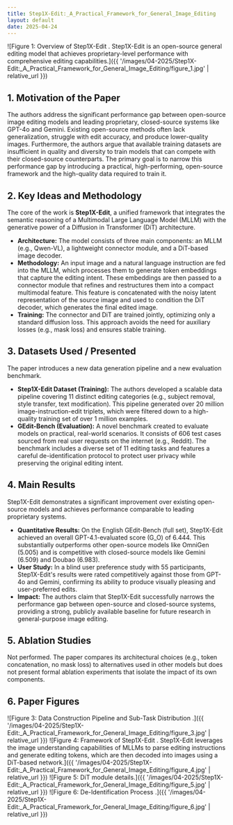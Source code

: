 ```yaml
---
title: Step1X-Edit:_A_Practical_Framework_for_General_Image_Editing
layout: default
date: 2025-04-24
---
```

![Figure 1: Overview of Step1X-Edit . Step1X-Edit is an open-source general editing model that achieves proprietary-level performance with comprehensive editing capabilities.]({{ '/images/04-2025/Step1X-Edit:_A_Practical_Framework_for_General_Image_Editing/figure_1.jpg' | relative_url }})
## 1. Motivation of the Paper
The authors address the significant performance gap between open-source image editing models and leading proprietary, closed-source systems like GPT-4o and Gemini. Existing open-source methods often lack generalization, struggle with edit accuracy, and produce lower-quality images. Furthermore, the authors argue that available training datasets are insufficient in quality and diversity to train models that can compete with their closed-source counterparts. The primary goal is to narrow this performance gap by introducing a practical, high-performing, open-source framework and the high-quality data required to train it.

## 2. Key Ideas and Methodology
The core of the work is **Step1X-Edit**, a unified framework that integrates the semantic reasoning of a Multimodal Large Language Model (MLLM) with the generative power of a Diffusion in Transformer (DiT) architecture.

-   **Architecture:** The model consists of three main components: an MLLM (e.g., Qwen-VL), a lightweight connector module, and a DiT-based image decoder.
-   **Methodology:** An input image and a natural language instruction are fed into the MLLM, which processes them to generate token embeddings that capture the editing intent. These embeddings are then passed to a connector module that refines and restructures them into a compact multimodal feature. This feature is concatenated with the noisy latent representation of the source image and used to condition the DiT decoder, which generates the final edited image.
-   **Training:** The connector and DiT are trained jointly, optimizing only a standard diffusion loss. This approach avoids the need for auxiliary losses (e.g., mask loss) and ensures stable training.

## 3. Datasets Used / Presented
The paper introduces a new data generation pipeline and a new evaluation benchmark.

-   **Step1X-Edit Dataset (Training):** The authors developed a scalable data pipeline covering 11 distinct editing categories (e.g., subject removal, style transfer, text modification). This pipeline generated over 20 million image-instruction-edit triplets, which were filtered down to a high-quality training set of over 1 million examples.
-   **GEdit-Bench (Evaluation):** A novel benchmark created to evaluate models on practical, real-world scenarios. It consists of 606 test cases sourced from real user requests on the internet (e.g., Reddit). The benchmark includes a diverse set of 11 editing tasks and features a careful de-identification protocol to protect user privacy while preserving the original editing intent.

## 4. Main Results
Step1X-Edit demonstrates a significant improvement over existing open-source models and achieves performance comparable to leading proprietary systems.

-   **Quantitative Results:** On the English GEdit-Bench (full set), Step1X-Edit achieved an overall GPT-4.1-evaluated score (G_O) of 6.444. This substantially outperforms other open-source models like OmniGen (5.005) and is competitive with closed-source models like Gemini (6.509) and Doubao (6.983).
-   **User Study:** In a blind user preference study with 55 participants, Step1X-Edit's results were rated competitively against those from GPT-4o and Gemini, confirming its ability to produce visually pleasing and user-preferred edits.
-   **Impact:** The authors claim that Step1X-Edit successfully narrows the performance gap between open-source and closed-source systems, providing a strong, publicly available baseline for future research in general-purpose image editing.

## 5. Ablation Studies
Not performed. The paper compares its architectural choices (e.g., token concatenation, no mask loss) to alternatives used in other models but does not present formal ablation experiments that isolate the impact of its own components.

## 6. Paper Figures
![Figure 3: Data Construction Pipeline and Sub-Task Distribution .]({{ '/images/04-2025/Step1X-Edit:_A_Practical_Framework_for_General_Image_Editing/figure_3.jpg' | relative_url }})
![Figure 4: Framework of Step1X-Edit . Step1X-Edit leverages the image understanding capabilities of MLLMs to parse editing instructions and generate editing tokens, which are then decoded into images using a DiT-based network.]({{ '/images/04-2025/Step1X-Edit:_A_Practical_Framework_for_General_Image_Editing/figure_4.jpg' | relative_url }})
![Figure 5: DiT module details.]({{ '/images/04-2025/Step1X-Edit:_A_Practical_Framework_for_General_Image_Editing/figure_5.jpg' | relative_url }})
![Figure 6: De-Identification Process .]({{ '/images/04-2025/Step1X-Edit:_A_Practical_Framework_for_General_Image_Editing/figure_6.jpg' | relative_url }})
